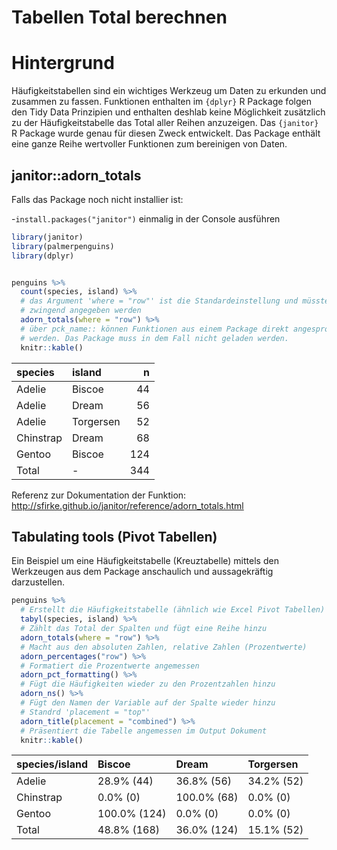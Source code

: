 Tabellen Total berechnen
================

# Hintergrund

Häufigkeitstabellen sind ein wichtiges Werkzeug um Daten zu erkunden und
zusammen zu fassen. Funktionen enthalten im `{dplyr}` R Package folgen
den Tidy Data Prinzipien und enthalten deshlab keine Möglichkeit
zusätzlich zu der Häufigkeitstabelle das Total aller Reihen anzuzeigen.
Das `{janitor}` R Package wurde genau für diesen Zweck entwickelt. Das
Package enthält eine ganze Reihe wertvoller Funktionen zum bereinigen
von Daten.

## janitor::adorn\_totals

Falls das Package noch nicht installier ist:

\-`install.packages("janitor")` einmalig in der Console ausführen

``` r
library(janitor)
library(palmerpenguins)
library(dplyr)


penguins %>% 
  count(species, island) %>% 
  # das Argument 'where = "row"' ist die Standardeinstellung und müsste nicht
  # zwingend angegeben werden
  adorn_totals(where = "row") %>% 
  # über pck_name:: können Funktionen aus einem Package direkt angesprochen
  # werden. Das Package muss in dem Fall nicht geladen werden.
  knitr::kable() 
```

| species   | island    |   n |
|:----------|:----------|----:|
| Adelie    | Biscoe    |  44 |
| Adelie    | Dream     |  56 |
| Adelie    | Torgersen |  52 |
| Chinstrap | Dream     |  68 |
| Gentoo    | Biscoe    | 124 |
| Total     | \-        | 344 |

Referenz zur Dokumentation der Funktion:
<http://sfirke.github.io/janitor/reference/adorn_totals.html>

## Tabulating tools (Pivot Tabellen)

Ein Beispiel um eine Häufigkeitstabelle (Kreuztabelle) mittels den
Werkzeugen aus dem Package anschaulich und aussagekräftig darzustellen.

``` r
penguins %>% 
  # Erstellt die Häufigkeitstabelle (ähnlich wie Excel Pivot Tabellen)
  tabyl(species, island) %>% 
  # Zählt das Total der Spalten und fügt eine Reihe hinzu
  adorn_totals(where = "row") %>% 
  # Macht aus den absoluten Zahlen, relative Zahlen (Prozentwerte)
  adorn_percentages("row") %>% 
  # Formatiert die Prozentwerte angemessen
  adorn_pct_formatting() %>%
  # Fügt die Häufigkeiten wieder zu den Prozentzahlen hinzu
  adorn_ns() %>%
  # Fügt den Namen der Variable auf der Spalte wieder hinzu 
  # Standrd 'placement = "top"'
  adorn_title(placement = "combined") %>% 
  # Präsentiert die Tabelle angemessen im Output Dokument
  knitr::kable()
```

| species/island | Biscoe       | Dream       | Torgersen  |
|:---------------|:-------------|:------------|:-----------|
| Adelie         | 28.9% (44)   | 36.8% (56)  | 34.2% (52) |
| Chinstrap      | 0.0% (0)     | 100.0% (68) | 0.0% (0)   |
| Gentoo         | 100.0% (124) | 0.0% (0)    | 0.0% (0)   |
| Total          | 48.8% (168)  | 36.0% (124) | 15.1% (52) |
